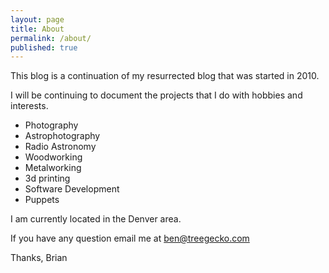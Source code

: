 ```yaml
---
layout: page
title: About
permalink: /about/
published: true
---
```


This blog is a continuation of my resurrected blog that was started in 2010.  

I will be continuing to document the projects that I do with hobbies and interests.

- Photography
- Astrophotography
- Radio Astronomy 
- Woodworking
- Metalworking
- 3d printing
- Software Development
- Puppets


I am currently located in the Denver area.

If you have any question email me at ben@treegecko.com

Thanks,
Brian
